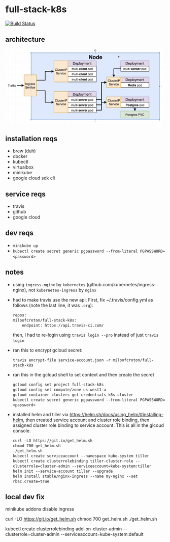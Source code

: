 # full-stack-k8s

[![Build Status](https://travis-ci.com/miloofcroton/full-stack-k8s.svg?branch=master)](https://travis-ci.com/miloofcroton/full-stack-k8s)

## architecture

![Project architecture](./architecture.png)


## installation reqs

- brew (duh)
- docker
- kubectl
- virtualbox
- minikube
- google cloud sdk cli

## service reqs

- travis
- github
- google cloud

## dev reqs

- `minikube up`
- `kubectl create secret generic pgpassword --from-literal PGPASSWORD=<password>`

## notes

- using `ingress-nginx` by `kubernetes` (github.com/kubernetes/ingress-nginx), not `kubernetes-ingress` by `nginx`

- had to make travis use the new api. First, fix ~/.travis/config.yml as follows (note the last line, it was `.org`):
    ```
    repos:
    miloofcroton/full-stack-k8s:
        endpoint: https://api.travis-ci.com/
    ```
  then, I had to re-login using `travis login --pro` instead of just `travis login`

- ran this to encrypt gcloud secret:
    ```
    travis encrypt-file service-account.json -r miloofcroton/full-stack-k8s
    ```

- ran this in the gcloud shell to set context and then create the secret
    ```
    gcloud config set project full-stack-k8s
    gcloud config set compute/zone us-west1-a
    gcloud container clusters get-credentials k8s-cluster
    kubectl create secret generic pgpassword --from-literal PGPASSWORD=<password>
    ```
- installed helm and tiller via https://helm.sh/docs/using_helm/#installing-helm, then created service account and cluster role binding, then assigned cluster role binding to service account. This is all in the glcoud console.

    ```
    curl -LO https://git.io/get_helm.sh
    chmod 700 get_helm.sh
    ./get_helm.sh
    kubectl create serviceaccount --namespace kube-system tiller
    kubectl create clusterrolebinding tiller-cluster-role --clusterrole=cluster-admin --serviceaccount=kube-system:tiller
    helm init --service-account tiller --upgrade
    helm install stable/nginx-ingress --name my-nginx --set rbac.create=true
    ```


## local dev fix

minikube addons disable ingress

curl -LO https://git.io/get_helm.sh
chmod 700 get_helm.sh
./get_helm.sh

kubectl create clusterrolebinding add-on-cluster-admin --clusterrole=cluster-admin --serviceaccount=kube-system:default
